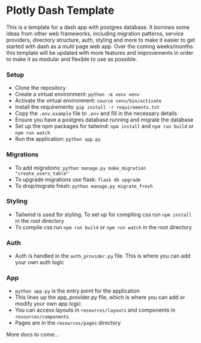 # Plotly Dash Template
This is a template for a dash app with postgres database. It borrows some ideas from other web frameworks, including migration patterns, service providers, directory structure, auth, styling and more to make it easier to get started with dash as a multi page web app. Over the coming weeks/months this template will be updated with more features and improvements in order to make it as modular and flexible to use as possible.

### Setup
- Clone the repository
- Create a virtual environment: `python -m venv venv`
- Activate the virtual environment: `source venv/bin/activate`
- Install the requirements: `pip install -r requirements.txt`
- Copy the `.env.example` file to `.env` and fill in the necessary details
- Ensure you have a postgres database running and migrate the database
- Set up the npm packages for tailwind: `npm install` and `npm run build` or `npm run watch`
- Run the application: `python app.py`

### Migrations
- To add migrations: `python manage.py make_migration "create_users_table"`
- To upgrade migrations use flask: `flask db upgrade`
- To drop/migrate fresh: `python manage.py migrate_fresh`

### Styling
- Tailwind is used for styling. To set up for compiling css run `npm install` in the root directory
- To compile css run `npm run build` or `npm run watch` in the root directory

### Auth
- Auth is handled in the `auth_provider.py` file. This is where you can add your own auth logic

### App
- `python app.py` is the entry point for the application
- This lines up the app_provider.py file, which is where you can add or modify your own app logic
- You can access layouts in `resources/layouts` and components in `resources/components`
- Pages are in the `resources/pages` directory

More docs to come...